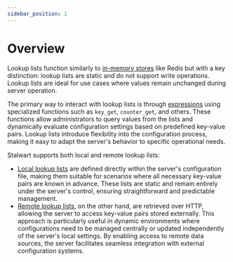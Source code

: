 ```yaml
---
sidebar_position: 1
---
```


# Overview

Lookup lists function similarly to [in-memory stores](/docs/storage/in-memory) like Redis but with a key distinction: lookup lists are static and do not support write operations. Lookup lists are ideal for use cases where values remain unchanged during server operation.

The primary way to interact with lookup lists is through [expressions](/docs/configuration/expressions/overview) using specialized functions such as `key_get`, `counter_get`, and others. These functions allow administrators to query values from the lists and dynamically evaluate configuration settings based on predefined key-value pairs. Lookup lists introduce flexibility into the configuration process, making it easy to adapt the server's behavior to specific operational needs.

Stalwart supports both local and remote lookup lists:

- [Local lookup lists](/docs/storage/lookup/local) are defined directly within the server's configuration file, making them suitable for scenarios where all necessary key-value pairs are known in advance. These lists are static and remain entirely under the server's control, ensuring straightforward and predictable management.
- [Remote lookup lists](/docs/storage/lookup/remote), on the other hand, are retrieved over HTTP, allowing the server to access key-value pairs stored externally. This approach is particularly useful in dynamic environments where configurations need to be managed centrally or updated independently of the server's local settings. By enabling access to remote data sources, the server facilitates seamless integration with external configuration systems.

